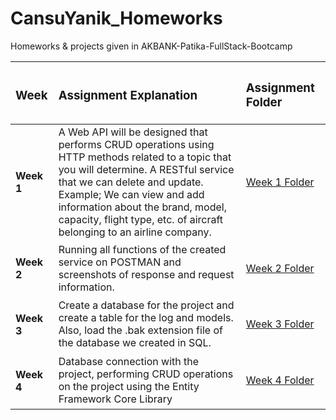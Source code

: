 # CansuYanik_Homeworks
Homeworks &amp; projects given in AKBANK-Patika-FullStack-Bootcamp


| <h3> Week   </h3>    | <h3> Assignment Explanation </h3>                                                              | <h3> Assignment Folder </h3> |
| :--------------------| :--------------------------------------------------------------------------------------------- | :---------------------------------|
| <h4> Week 1 </h4>    | A Web API will be designed that performs CRUD operations using HTTP methods related to a topic that you will determine. A RESTful service that we can delete and update. <br> Example; We can view and add information about the brand, model, capacity, flight type, etc. of aircraft belonging to an airline company. | [Week 1 Folder](https://github.com/AKBANK-Patika-FullStack-Bootcamp/CansuYanik_Homeworks/tree/main/Week1) |
| <h4> Week 2 </h4>    | Running all functions of the created service on POSTMAN and screenshots of response and request information. | [Week 2 Folder](https://github.com/AKBANK-Patika-FullStack-Bootcamp/CansuYanik_Homeworks/tree/main/Week2) |
| <h4> Week 3 </h4>    | Create a database for the project and create a table for the log and models. Also, load the .bak extension file of the database we created in SQL.  | [Week 3 Folder](https://github.com/AKBANK-Patika-FullStack-Bootcamp/CansuYanik_Homeworks/tree/main/Week3) |
| <h4> Week 4 </h4>    | Database connection with the project, performing CRUD operations on the project using the Entity Framework Core Library | [Week 4 Folder](https://github.com/AKBANK-Patika-FullStack-Bootcamp/CansuYanik_Homeworks/tree/main/Week4) |


